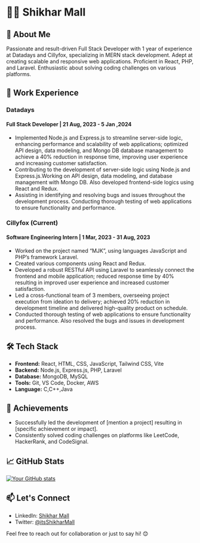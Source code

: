<!--
### Hi there 👋, My self Shikhar Mall

**Shikharmall/Shikharmall** is a ✨ _special_ ✨ repository because its `README.md` (this file) appears on your GitHub profile.

Here are some ideas to get you started:

 🔭 I’m currently working as Full Stack Developer.
 - 🌱 I’m currently learning ...
- 👯 I’m looking to collaborate on ...
- 🤔 I’m looking for help with ...
- 💬 Ask me about ...
- 📫 How to reach me: ...
- 😄 Pronouns: ...
- ⚡ Fun fact: ...-->


# 👨‍💻 Shikhar Mall

## 🚀 About Me

Passionate and result-driven Full Stack Developer with 1 year of experience at Datadays and Cillyfox, specializing in MERN stack development. Adept at creating scalable and responsive web applications. Proficient in React, PHP, and Laravel. Enthusiastic about solving coding challenges on various platforms.

## 💼 Work Experience

### Datadays
#### Full Stack Developer | 21 Aug, 2023 - 5 Jan ,2024

- Implemented Node.js and Express.js to streamline server-side logic, enhancing performance and scalability of web
applications; optimized API design, data modeling, and Mongo DB database management to achieve a 40% reduction in
response time, improving user experience and increasing customer satisfaction.
- Contributing to the development of server-side logic using Node.js and Express.js.Working on API design, data modeling,
and database management with Mongo DB. Also developed frontend-side logics using React and Redux.
- Assisting in identifying and resolving bugs and issues throughout the development process. Conducting thorough testing
of web applications to ensure functionality and performance.

### Cillyfox (Current)
#### Software Engineering Intern | 1 Mar, 2023 - 31 Aug, 2023

- Worked on the project named “MJK”, using languages JavaScript and PHP’s framework Laravel.
- Created various components using React and Redux.
- Developed a robust RESTful API using Laravel to seamlessly connect the frontend and mobile application; reduced
response time by 40% resulting in improved user experience and increased customer satisfaction.
- Led a cross-functional team of 3 members, overseeing project execution from ideation to delivery; achieved 20% reduction
in development timeline and delivered high-quality product on schedule.
- Conducted thorough testing of web applications to ensure functionality and performance. Also resolved the bugs and
issues in development process.

## 🛠️ Tech Stack

- **Frontend:** React, HTML, CSS, JavaScript, Tailwind CSS, Vite
- **Backend:** Node.js, Express.js, PHP, Laravel
- **Database:** MongoDB, MySQL
- **Tools:** Git, VS Code, Docker, AWS
- **Language:** C,C++,Java

## 🚀 Achievements

- Successfully led the development of [mention a project] resulting in [specific achievement or impact].
- Consistently solved coding challenges on platforms like LeetCode, HackerRank, and CodeSignal.

<!-- ## 🚀 Coding Platforms

- [LeetCode Profile](https://leetcode.com/your_username/)
- [HackerRank Profile](https://www.hackerrank.com/your_username/)
- [CodeSignal Profile](https://codesignal.com/profile/your_username/) -->

## 📈 GitHub Stats

[![Your GitHub stats](https://github-readme-stats.vercel.app/api?username=Shikharmall&count_private=true&show_icons=true&theme=radical)](https://github.com/Shikharmall)

## 📫 Let's Connect

- LinkedIn: [Shikhar Mall](https://www.linkedin.com/in/shikhar-mall-161b05230/)
- Twitter: [@itsShikharMall](https://twitter.com/itsShikharMall)

Feel free to reach out for collaboration or just to say hi! 😊


